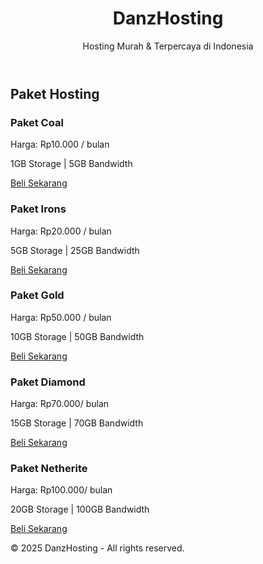 <html lang="id">
<head>
  <meta charset="UTF-8">
  <meta name="viewport" content="width=device-width, initial-scale=1">
  <title>DanzHosting- Hosting Murah dan Terpercaya</title>
  <link rel="stylesheet" href="style.css">
</head>
<body>
  <header>
    <h1>DanzHosting</h1>
    <p>Hosting Murah & Terpercaya di Indonesia</p>
  </header>

  <main>
    <section class="paket">
      <h2>Paket Hosting</h2>
      <div class="card">
        <h3>Paket Coal</h3>
        <p>Harga: Rp10.000 / bulan</p>
        <p>1GB Storage | 5GB Bandwidth</p>
        <a href="https://wa.me/87722877327" target="_blank">Beli Sekarang</a>
      </div>
      <div class="card">
        <h3>Paket Irons</h3>
        <p>Harga: Rp20.000 / bulan</p>
        <p>5GB Storage | 25GB Bandwidth</p>
        <a href="https://wa.me/6287722877327" target="_blank">Beli Sekarang</a>
      </div>
      <div class="card">
        <h3>Paket Gold</h3>
        <p>Harga: Rp50.000 / bulan</p>
        <p>10GB Storage | 50GB Bandwidth</p>
        <a href="https://wa.me/6287722877327" target="_blank">Beli Sekarang</a>
      </div>
      <div class="card">
        <h3>Paket Diamond</h3>
        <p>Harga: Rp70.000/ bulan</p>
        <p>15GB Storage | 70GB Bandwidth</p>
        <a href="https://wa.me/6287722877327" target="_blank">Beli Sekarang</a>
      </div>
      <div class="card">
        <h3>Paket Netherite</h3>
        <p>Harga: Rp100.000/ bulan</p>
        <p>20GB Storage | 100GB Bandwidth</p>
        <a href="https://wa.me/6287722877327" target="_blank">Beli Sekarang</a>
      </div>
    </section>
  </main>

  <footer>
    <p>© 2025 DanzHosting - All rights reserved.</p>
  </footer>
</body>
</html>
